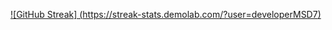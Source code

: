 [![GitHub Streak]                              (https://streak-stats.demolab.com/?user=developerMSD7)](https://git.io/streak-stats)

